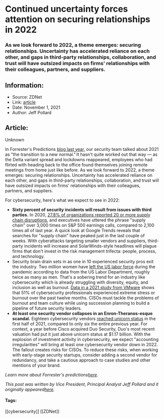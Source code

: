# Continued uncertainty forces attention on securing relationships in 2022
### As we look forward to 2022, a theme emerges: securing relationships. Uncertainty has accelerated reliance on each other, and gaps in third-party relationships, collaboration, and trust will have outsized impacts on firms' relationships with their colleagues, partners, and suppliers.

## Information:
+ Source: ZDNet
+ Link: [article](https://www.zdnet.com/article/continued-uncertainty-forces-attention-on-securing-relationships-in-2022/)
+ Date: November 1, 2021
+ Author: Jeff Pollard


## Article:
Unknown

In Forrester's Predictions [blog last year,](https://www.forrester.com/blogs/predictions-2021-the-path-to-a-new-normal-demands-increased-cybersecurity-resilience/?utm_source=zdnet&utm_medium=pr&utm_campaign=predictions_2022) our security team talked about 2021 as "the transition to a new normal." It hasn't quite worked out that way — as the Delta variant spread and lockdowns reappeared, employees who had flirted with heading back to the office found themselves joining remote meetings from home just like before. As we look forward to 2022, a theme emerges: securing relationships. Uncertainty has accelerated reliance on each other, and gaps in third-party relationships, collaboration, and trust will have outsized impacts on firms' relationships with their colleagues, partners, and suppliers.  

For cybersecurity, here's what we expect to see in 2022: 

* **Sixty percent of security incidents will result from issues with third parties.** In 2020, [27.8% of organizations reported 20 or more supply chain disruptions](https://www.thebci.org/uploads/assets/e02a3e5f-82e5-4ff1-b8bc61de9657e9c8/BCI-0007h-Supply-Chain-Resilience-ReportLow-Singles.pdf), and executives have uttered the phrase "supply chain" over 3,000 times on S&P 500 earnings calls, compared to 2,100 times all of last year. A quick look at Google Trends reveals that searches for "supply chain" have peaked just in the last couple of weeks. With cyberattacks targeting smaller vendors and suppliers, third-party incidents will increase and SolarWinds-style headlines will plague firms that don't invest in the risk management trifecta: people, process, and technology.
* Security brain drain sets in as one in 10 experienced security pros exit the industry. Two million women have [left the US labor force](https://www.reuters.com/article/us-usa-economy-jobs-idUSKBN2A526P) during the pandemic according to data from the US Labor Department, roughly twice as many as men. That's a sobering trend for an industry like cybersecurity which is already struggling with diversity, equity, and inclusion as well as burnout. [Data in a 2021 study from VMware](https://www.securitymagazine.com/articles/96169-hacking-burnout-addressing-stress-among-security-professionals) shows that 51% of cybersecurity professionals experienced extreme stress or burnout over the past twelve months. CISOs must tackle the problems of burnout and team culture while using succession planning to build a pipeline of future security leaders.
* **At least one security vendor collapses in an Enron-Theranos-esque scandal.** Eighteen cybersecurity vendors [reached unicorn status](https://www.cpomagazine.com/cyber-security/1h-2021-cybersecurity-market-sees-record-investment-activity-cybersecurity-stocks-outperform-nasdaq-and-sp/) in the first half of 2021, compared to only six the entire previous year. For context, a year before Cisco acquired Duo Security, Duo's most recent valuation had put it just above unicorn status at $1.17 billion. With the explosion of investment activity in cybersecurity, we expect "accounting irregularities" will bring at least one cybersecurity vendor down in 2022. The fallout creates risks for CISOs. To reduce these risks, when working with early-stage security startups, consider adding a second vendor for redundancy, and take a cautious approach to case studies and other mentions of your brand.

*Learn more about Forrester's predictions*[*here*](https://www.forrester.com/predictions/?utm_source=zdnet&utm_medium=pr&utm_campaign=predictions_2022)*.*

*This post was written by Vice President, Principal Analyst Jeff Pollard and it originally appeared*[*here*](https://www.forrester.com/blogs/predictions-2022-continued-uncertainty-forces-attention-on-securing-relationships/?utm_source=zdnet&utm_medium=pr&utm_campaign=predictions_2022)*.*







#### Tags:
[[cybersecurity]] [[ZDNet]]
